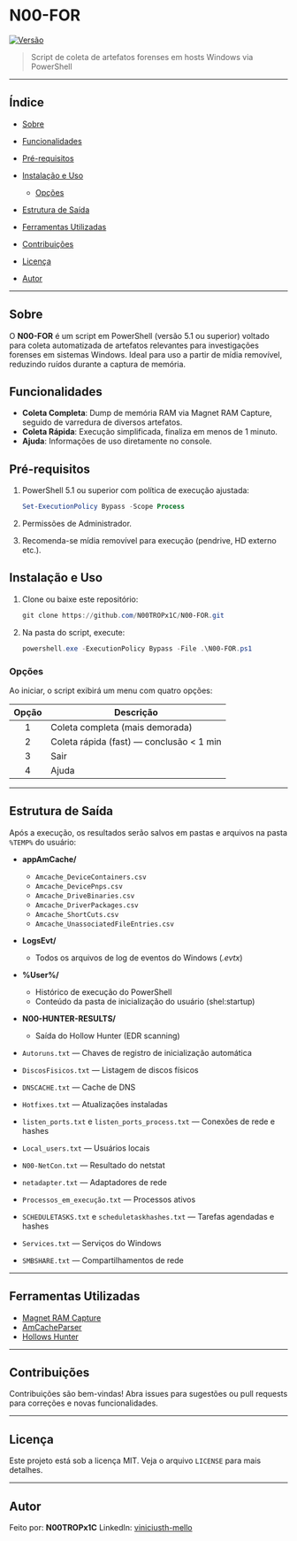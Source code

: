 # N00-FOR

[![Versão](https://img.shields.io/badge/version-0.1-blue.svg)](https://github.com/N00TROPx1C/N00-FOR)

> Script de coleta de artefatos forenses em hosts Windows via PowerShell

---

## Índice

* [Sobre](#sobre)
* [Funcionalidades](#funcionalidades)
* [Pré-requisitos](#pré-requisitos)
* [Instalação e Uso](#instalação-e-uso)

  * [Opções](#opções)
* [Estrutura de Saída](#estrutura-de-saída)
* [Ferramentas Utilizadas](#ferramentas-utilizadas)
* [Contribuições](#contribuições)
* [Licença](#licença)
* [Autor](#autor)

---

## Sobre

O **N00-FOR** é um script em PowerShell (versão 5.1 ou superior) voltado para coleta automatizada de artefatos relevantes para investigações forenses em sistemas Windows. Ideal para uso a partir de mídia removível, reduzindo ruídos durante a captura de memória.

## Funcionalidades

* **Coleta Completa**: Dump de memória RAM via Magnet RAM Capture, seguido de varredura de diversos artefatos.
* **Coleta Rápida**: Execução simplificada, finaliza em menos de 1 minuto.
* **Ajuda**: Informações de uso diretamente no console.

## Pré-requisitos

1. PowerShell 5.1 ou superior com política de execução ajustada:

   ```powershell
   Set-ExecutionPolicy Bypass -Scope Process
   ```
2. Permissões de Administrador.
3. Recomenda-se mídia removível para execução (pendrive, HD externo etc.).

## Instalação e Uso

1. Clone ou baixe este repositório:

   ```powershell
   git clone https://github.com/N00TROPx1C/N00-FOR.git
   ```
2. Na pasta do script, execute:

   ```powershell
   powershell.exe -ExecutionPolicy Bypass -File .\N00-FOR.ps1
   ```

### Opções

Ao iniciar, o script exibirá um menu com quatro opções:

| Opção | Descrição                                |
| :---: | ---------------------------------------- |
|   1   | Coleta completa (mais demorada)          |
|   2   | Coleta rápida (fast) — conclusão < 1 min |
|   3   | Sair                                     |
|   4   | Ajuda                                    |

---

## Estrutura de Saída

Após a execução, os resultados serão salvos em pastas e arquivos na pasta `%TEMP%` do usuário:

* **appAmCache/**

  * `Amcache_DeviceContainers.csv`
  * `Amcache_DevicePnps.csv`
  * `Amcache_DriveBinaries.csv`
  * `Amcache_DriverPackages.csv`
  * `Amcache_ShortCuts.csv`
  * `Amcache_UnassociatedFileEntries.csv`
* **LogsEvt/**

  * Todos os arquivos de log de eventos do Windows (*.evtx*)
* **%User%/**

  * Histórico de execução do PowerShell
  * Conteúdo da pasta de inicialização do usuário (shel\:startup)
* **N00-HUNTER-RESULTS/**

  * Saída do Hollow Hunter (EDR scanning)
* `Autoruns.txt`        — Chaves de registro de inicialização automática
* `DiscosFisicos.txt`  — Listagem de discos físicos
* `DNSCACHE.txt`       — Cache de DNS
* `Hotfixes.txt`       — Atualizações instaladas
* `listen_ports.txt` e `listen_ports_process.txt` — Conexões de rede e hashes
* `Local_users.txt`    — Usuários locais
* `N00-NetCon.txt`     — Resultado do netstat
* `netadapter.txt`     — Adaptadores de rede
* `Processos_em_execução.txt` — Processos ativos
* `SCHEDULETASKS.txt` e `scheduletaskhashes.txt` — Tarefas agendadas e hashes
* `Services.txt`       — Serviços do Windows
* `SMBSHARE.txt`       — Compartilhamentos de rede

---

## Ferramentas Utilizadas

* [Magnet RAM Capture](https://github.com/Velocidex/WinPmem)
* [AmCacheParser](https://github.com/EricZimmerman/AmcacheParser)
* [Hollows Hunter](https://github.com/hasherezade/hollows_hunter)

---

## Contribuições

Contribuições são bem-vindas! Abra issues para sugestões ou pull requests para correções e novas funcionalidades.

---

## Licença

Este projeto está sob a licença MIT. Veja o arquivo `LICENSE` para mais detalhes.

---

## Autor

Feito por: **N00TROPx1C**
LinkedIn: [viniciusth-mello](https://linkedin.com/in/viniciusth-mello)
